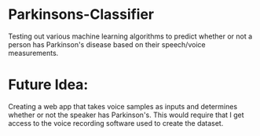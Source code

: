 # Parkinsons-Classifier
Testing out various machine learning algorithms to predict whether or not a person has Parkinson's disease based on their speech/voice measurements.

# Future Idea:
Creating a web app that takes voice samples as inputs and determines whether or not the speaker has Parkinson's.
This would require that I get access to the voice recording software used to create the dataset.
